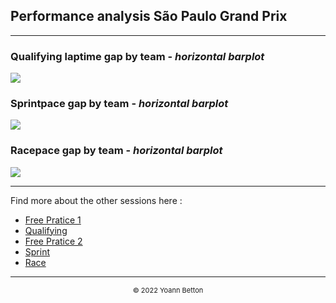 ## Performance analysis São Paulo Grand Prix

---

### Qualifying laptime gap by team - *horizontal barplot*

<img src="/output/2022-11-13_São_Paulo_Grand_Prix/qualifying_performance_white.svg?raw=true"/>

### Sprintpace gap by team - *horizontal barplot*

<img src="/output/2022-11-13_São_Paulo_Grand_Prix/sprint_performance_white.svg?raw=true"/>

### Racepace gap by team - *horizontal barplot*

<img src="/output/2022-11-13_São_Paulo_Grand_Prix/race_performance_white.svg?raw=true"/>

--- 

Find more about the other sessions here :
  - [Free Pratice 1](/page/FP1/2022-11-13_São_Paulo_Grand_Prix)
  - [Qualifying](/page/Qualifying/2022-11-13_São_Paulo_Grand_Prix) 
  - [Free Pratice 2](/page/FP2/2022-11-13_São_Paulo_Grand_Prix)
  - [Sprint](/page/Sprint/2022-11-13_São_Paulo_Grand_Prix)
  - [Race](/page/Race/2022-11-13_São_Paulo_Grand_Prix)

---

<div style="text-align: center">
  <p style="font-size:11px">&copy; 2022 Yoann Betton</p>
</div>

<!-- ---

<p style="font-size:11px">Page generated from <a href="https://github.com/yoannbtn/yoannbtn.github.io">github.com/yoannbtn</a>.</p> -->